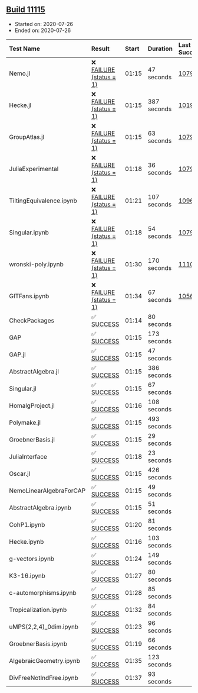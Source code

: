 ## [Build 11115](https://oscarci.mathematik.uni-kl.de/job/oscar/11115/)

* Started on: 2020-07-26
* Ended on: 2020-07-26

| Test Name    | Result | Start | Duration | Last Success | First Failure |
|:-------------|:-------|:------|:---------|:-------------|:--------------|
| Nemo.jl | ❌ [FAILURE (status = 1)](https://oscarci.mathematik.uni-kl.de/job/oscar/11115/artifact/logs/build-11115/Nemo.jl.log) | 01:15 | 47 seconds | [10790](https://oscarci.mathematik.uni-kl.de/job/oscar/10790/) | [10791](https://oscarci.mathematik.uni-kl.de/job/oscar/10791/) |
| Hecke.jl | ❌ [FAILURE (status = 1)](https://oscarci.mathematik.uni-kl.de/job/oscar/11115/artifact/logs/build-11115/Hecke.jl.log) | 01:15 | 387 seconds | [10197](https://oscarci.mathematik.uni-kl.de/job/oscar/10197/) | [10198](https://oscarci.mathematik.uni-kl.de/job/oscar/10198/) |
| GroupAtlas.jl | ❌ [FAILURE (status = 1)](https://oscarci.mathematik.uni-kl.de/job/oscar/11115/artifact/logs/build-11115/GroupAtlas.jl.log) | 01:15 | 63 seconds | [10790](https://oscarci.mathematik.uni-kl.de/job/oscar/10790/) | [10791](https://oscarci.mathematik.uni-kl.de/job/oscar/10791/) |
| JuliaExperimental | ❌ [FAILURE (status = 1)](https://oscarci.mathematik.uni-kl.de/job/oscar/11115/artifact/logs/build-11115/JuliaExperimental.log) | 01:18 | 36 seconds | [10790](https://oscarci.mathematik.uni-kl.de/job/oscar/10790/) | [10791](https://oscarci.mathematik.uni-kl.de/job/oscar/10791/) |
| TiltingEquivalence.ipynb | ❌ [FAILURE (status = 1)](https://oscarci.mathematik.uni-kl.de/job/oscar/11115/artifact/logs/build-11115/TiltingEquivalence.ipynb.log) | 01:21 | 107 seconds | [10962](https://oscarci.mathematik.uni-kl.de/job/oscar/10962/) | [10963](https://oscarci.mathematik.uni-kl.de/job/oscar/10963/) |
| Singular.ipynb | ❌ [FAILURE (status = 1)](https://oscarci.mathematik.uni-kl.de/job/oscar/11115/artifact/logs/build-11115/Singular.ipynb.log) | 01:18 | 54 seconds | [10790](https://oscarci.mathematik.uni-kl.de/job/oscar/10790/) | [10791](https://oscarci.mathematik.uni-kl.de/job/oscar/10791/) |
| wronski-poly.ipynb | ❌ [FAILURE (status = 1)](https://oscarci.mathematik.uni-kl.de/job/oscar/11115/artifact/logs/build-11115/wronski-poly.ipynb.log) | 01:30 | 170 seconds | [11107](https://oscarci.mathematik.uni-kl.de/job/oscar/11107/) | [11108](https://oscarci.mathematik.uni-kl.de/job/oscar/11108/) |
| GITFans.ipynb | ❌ [FAILURE (status = 1)](https://oscarci.mathematik.uni-kl.de/job/oscar/11115/artifact/logs/build-11115/GITFans.ipynb.log) | 01:34 | 67 seconds | [10566](https://oscarci.mathematik.uni-kl.de/job/oscar/10566/) | [10567](https://oscarci.mathematik.uni-kl.de/job/oscar/10567/) |
| CheckPackages | ✅ [SUCCESS](https://oscarci.mathematik.uni-kl.de/job/oscar/11115/artifact/logs/build-11115/CheckPackages.log) | 01:14 | 80 seconds |  |  |
| GAP | ✅ [SUCCESS](https://oscarci.mathematik.uni-kl.de/job/oscar/11115/artifact/logs/build-11115/GAP.log) | 01:15 | 173 seconds |  |  |
| GAP.jl | ✅ [SUCCESS](https://oscarci.mathematik.uni-kl.de/job/oscar/11115/artifact/logs/build-11115/GAP.jl.log) | 01:15 | 47 seconds |  |  |
| AbstractAlgebra.jl | ✅ [SUCCESS](https://oscarci.mathematik.uni-kl.de/job/oscar/11115/artifact/logs/build-11115/AbstractAlgebra.jl.log) | 01:15 | 386 seconds |  |  |
| Singular.jl | ✅ [SUCCESS](https://oscarci.mathematik.uni-kl.de/job/oscar/11115/artifact/logs/build-11115/Singular.jl.log) | 01:15 | 67 seconds |  |  |
| HomalgProject.jl | ✅ [SUCCESS](https://oscarci.mathematik.uni-kl.de/job/oscar/11115/artifact/logs/build-11115/HomalgProject.jl.log) | 01:16 | 108 seconds |  |  |
| Polymake.jl | ✅ [SUCCESS](https://oscarci.mathematik.uni-kl.de/job/oscar/11115/artifact/logs/build-11115/Polymake.jl.log) | 01:15 | 493 seconds |  |  |
| GroebnerBasis.jl | ✅ [SUCCESS](https://oscarci.mathematik.uni-kl.de/job/oscar/11115/artifact/logs/build-11115/GroebnerBasis.jl.log) | 01:15 | 29 seconds |  |  |
| JuliaInterface | ✅ [SUCCESS](https://oscarci.mathematik.uni-kl.de/job/oscar/11115/artifact/logs/build-11115/JuliaInterface.log) | 01:18 | 23 seconds |  |  |
| Oscar.jl | ✅ [SUCCESS](https://oscarci.mathematik.uni-kl.de/job/oscar/11115/artifact/logs/build-11115/Oscar.jl.log) | 01:15 | 426 seconds |  |  |
| NemoLinearAlgebraForCAP | ✅ [SUCCESS](https://oscarci.mathematik.uni-kl.de/job/oscar/11115/artifact/logs/build-11115/NemoLinearAlgebraForCAP.log) | 01:15 | 49 seconds |  |  |
| AbstractAlgebra.ipynb | ✅ [SUCCESS](https://oscarci.mathematik.uni-kl.de/job/oscar/11115/artifact/logs/build-11115/AbstractAlgebra.ipynb.log) | 01:15 | 51 seconds |  |  |
| CohP1.ipynb | ✅ [SUCCESS](https://oscarci.mathematik.uni-kl.de/job/oscar/11115/artifact/logs/build-11115/CohP1.ipynb.log) | 01:20 | 81 seconds |  |  |
| Hecke.ipynb | ✅ [SUCCESS](https://oscarci.mathematik.uni-kl.de/job/oscar/11115/artifact/logs/build-11115/Hecke.ipynb.log) | 01:16 | 103 seconds |  |  |
| g-vectors.ipynb | ✅ [SUCCESS](https://oscarci.mathematik.uni-kl.de/job/oscar/11115/artifact/logs/build-11115/g-vectors.ipynb.log) | 01:24 | 149 seconds |  |  |
| K3-16.ipynb | ✅ [SUCCESS](https://oscarci.mathematik.uni-kl.de/job/oscar/11115/artifact/logs/build-11115/K3-16.ipynb.log) | 01:27 | 80 seconds |  |  |
| c-automorphisms.ipynb | ✅ [SUCCESS](https://oscarci.mathematik.uni-kl.de/job/oscar/11115/artifact/logs/build-11115/c-automorphisms.ipynb.log) | 01:28 | 85 seconds |  |  |
| Tropicalization.ipynb | ✅ [SUCCESS](https://oscarci.mathematik.uni-kl.de/job/oscar/11115/artifact/logs/build-11115/Tropicalization.ipynb.log) | 01:32 | 84 seconds |  |  |
| uMPS(2,2,4)_0dim.ipynb | ✅ [SUCCESS](https://oscarci.mathematik.uni-kl.de/job/oscar/11115/artifact/logs/build-11115/uMPS-2-2-4-_0dim.ipynb.log) | 01:23 | 96 seconds |  |  |
| GroebnerBasis.ipynb | ✅ [SUCCESS](https://oscarci.mathematik.uni-kl.de/job/oscar/11115/artifact/logs/build-11115/GroebnerBasis.ipynb.log) | 01:19 | 66 seconds |  |  |
| AlgebraicGeometry.ipynb | ✅ [SUCCESS](https://oscarci.mathematik.uni-kl.de/job/oscar/11115/artifact/logs/build-11115/AlgebraicGeometry.ipynb.log) | 01:35 | 123 seconds |  |  |
| DivFreeNotIndFree.ipynb | ✅ [SUCCESS](https://oscarci.mathematik.uni-kl.de/job/oscar/11115/artifact/logs/build-11115/DivFreeNotIndFree.ipynb.log) | 01:37 | 93 seconds |  |  |
